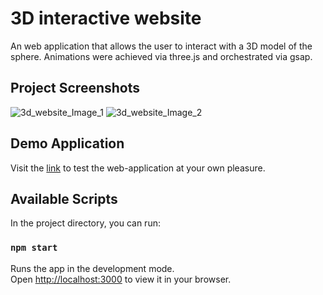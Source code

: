 # 3D interactive website

An web application that allows the user to interact with a 3D model of the sphere. Animations were achieved via three.js and orchestrated via gsap. 

## Project Screenshots
![3d_website_Image_1](https://i.postimg.cc/P5rx4qZB/Screenshot-3.png)
![3d_website_Image_2](https://i.postimg.cc/d3YQTQwN/Screenshot-4.png)

## Demo Application
Visit the [link](https://three-js-spinme-website.vercel.app/) to test the web-application at your own pleasure.

## Available Scripts
In the project directory, you can run:

### `npm start`

Runs the app in the development mode.\
Open [http://localhost:3000](http://localhost:3000) to view it in your browser.
